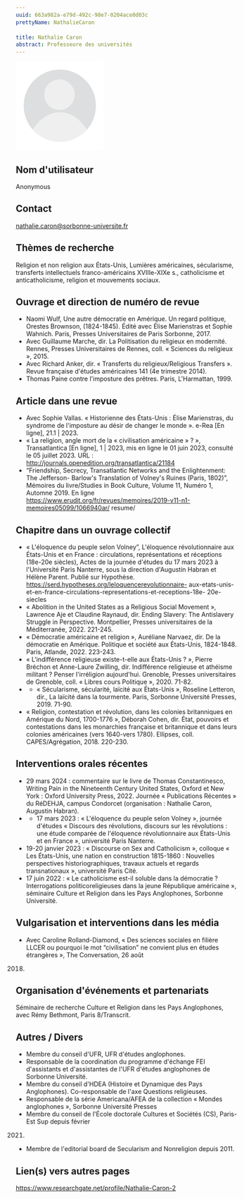 ```yaml
---
uuid: 663a982a-e79d-492c-98e7-0204ace0d03c
prettyName: NathalieCaron

title: Nathalie Caron
abstract: Professeure des universités
---
```


<img src="./avatar.webp" width="200px" />

## ﻿Nom d'utilisateur

 Anonymous

## Contact

 nathalie.caron@sorbonne-universite.fr

## Thèmes de recherche

 Religion et non religion aux États-Unis, Lumières américaines, sécularisme, transferts intellectuels franco-américains XVIIIe-XIXe s., catholicisme et anticatholicisme, religion et mouvements sociaux.

## Ouvrage et direction de numéro de revue

 - Naomi Wulf, Une autre démocratie en Amérique. Un regard politique, Orestes Brownson,
(1824-1845). Édité avec Élise Marienstras et Sophie Wahnich. Paris, Presses Universitaires
de Paris Sorbonne, 2017.
- Avec Guillaume Marche, dir. La Politisation du religieux en modernité. Rennes, Presses
Universitaires de Rennes, coll. « Sciences du religieux », 2015.
- Avec Richard Anker, dir. « Transferts du religieux/Religious Transfers ». Revue française d'études américaines 141 (4e trimestre 2014).
- Thomas Paine contre l'imposture des prêtres. Paris, L'Harmattan, 1999.

## Article dans une revue

 - Avec Sophie Vallas. « Historienne des États-Unis : Élise Marienstras, du syndrome de
l'imposture au désir de changer le monde ». e-Rea [En ligne], 21.1 | 2023.
- « La religion, angle mort de la « civilisation américaine » ? », Transatlantica [En ligne], 1
| 2023, mis en ligne le 01 juin 2023, consulté le 05 juillet 2023. URL : http://journals.openedition.org/transatlantica/21184
- “Friendship, Secrecy, Transatlantic Networks and the Enlightenment: The Jefferson-
Barlow's Translation of Volney's Ruines (Paris, 1802)”, Mémoires du livre/Studies in Book
Culture, Volume 11, Numéro 1, Automne 2019. En ligne
https://www.erudit.org/fr/revues/memoires/2019-v11-n1-memoires05099/1066940ar/
resume/

## Chapitre dans un ouvrage collectif

 - « L'éloquence du peuple selon Volney”, L'éloquence révolutionnaire aux États-Unis et en
France : circulations, représentations et réceptions (18e-20e siècles), Actes de la journée
d'études du 17 mars 2023 à l'Université Paris Nanterre, sous la direction d'Augustin Habran
et Hélène Parent. Publié sur Hypothèse. https://serd.hypotheses.org/leloquencerevolutionnaire-
aux-etats-unis-et-en-france-circulations-representations-et-receptions-18e-
20e-siecles
- « Abolition in the United States as a Religious Social Movement », Lawrence Aje et Claudine Raynaud, dir. Ending Slavery: The Antislavery Struggle in Perspective. Montpellier, Presses universitaires de la Méditerranée, 2022. 221-245.
- « Démocratie américaine et religion », Auréliane Narvaez, dir. De la démocratie en Amérique. Politique et société aux États-Unis, 1824-1848. Paris, Atlande, 2022. 223-243.
- « L'indifférence religieuse existe-t-elle aux États-Unis ? », Pierre Bréchon et Anne-Laure
Zwilling, dir. Indifférence religieuse et athéisme militant ? Penser l'irréligion aujourd'hui.
Grenoble, Presses universitaires de Grenoble, coll. « Libres cours Politique », 2020. 71-82.
- - « Sécularisme, sécularité, laïcité aux États-Unis », Roseline Letteron, dir., La laïcité dans la tourmente. Paris, Sorbonne Université Presses, 2019. 71-90.
- « Religion, contestation et révolution, dans les colonies britanniques en Amérique du Nord, 1700-1776 », Déborah Cohen, dir. État, pouvoirs et contestations dans les monarchies française et britannique et dans leurs colonies américaines (vers 1640-vers 1780). Ellipses, coll. CAPES/Agrégation, 2018. 220-230.

## Interventions orales récentes

 - 29 mars 2024 : commentaire sur le livre de Thomas Constantinesco, Writing Pain in the
Nineteenth Century United States, Oxford et New York : Oxford University Press, 2022.
Journée « Publications Récentes » du RéDEHJA, campus Condorcet (organisation : Nathalie
Caron, Augustin Habran).
- - 17 mars 2023 : « L'éloquence du peuple selon Volney », journée d'études « Discours des
révolutions, discours sur les révolutions : une étude comparée de l'éloquence révolutionnaire
aux États-Unis et en France », université Paris Nanterre.
- 19-20 janvier 2023 : « Discourse on Sex and Catholicism », colloque « Les États-Unis, une
nation en construction 1815-1860 : Nouvelles perspectives historiographiques, travaux
actuels et regards transnationaux », université Paris Cité.
- 17 juin 2022 : « Le catholicisme est-il soluble dans la démocratie ? Interrogations politicoreligieuses dans la jeune République américaine », séminaire Culture et Religion dans les Pays Anglophones, Sorbonne Université.

## Vulgarisation et interventions dans les média

 - Avec Caroline Rolland-Diamond, « Des sciences sociales en filière LLCER ou pourquoi
le mot “civilisation” ne convient plus en études étrangères », The Conversation, 26 août
2018.

## Organisation d'événements et partenariats

 Séminaire de recherche Culture et Religion dans les Pays Anglophones, avec Rémy Bethmont, Paris 8/Transcrit.

## Autres / Divers

 - Membre du conseil d'UFR, UFR d'études anglophones.
- Responsable de la coordination du programme d'échange FEI d'assistants et d'assistantes de
l'UFR d'études anglophones de Sorbonne Université.
- Membre du conseil d'HDEA (Histoire et Dynamique des Pays Anglophones). Co-responsable
de l'axe Questions religieuses.
- Responsable de la série Americana/AFEA de la collection « Mondes anglophones », Sorbonne
Université Presses
- Membre du conseil de l'École doctorale Cultures et Sociétés (CS), Paris-Est Sup depuis février
2021.
- Membre de l'editorial board de Secularism and Nonreligion depuis 2011.

## Lien(s) vers autres pages

 https://www.researchgate.net/profile/Nathalie-Caron-2

